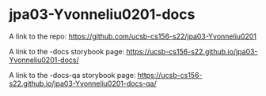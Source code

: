 # jpa03-Yvonneliu0201-docs
A link to the repo: https://github.com/ucsb-cs156-s22/jpa03-Yvonneliu0201

A link to the -docs storybook page: https://ucsb-cs156-s22.github.io/jpa03-Yvonneliu0201-docs/

A link to the -docs-qa storybook page: https://ucsb-cs156-s22.github.io/jpa03-Yvonneliu0201-docs-qa/
